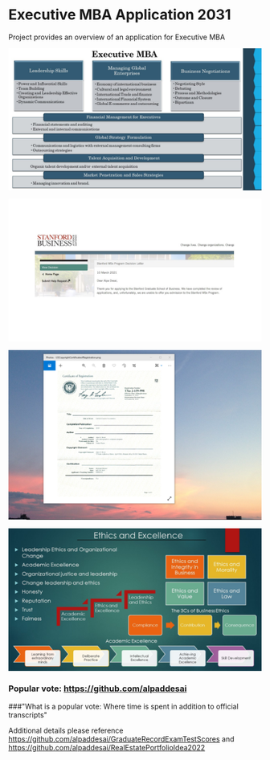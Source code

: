 # Executive MBA Application 2031

Project provides an overview of an application for Executive MBA

![image](ExecutiveMBA.jpg)

![image](StanfordBusinessSchool.jpg)

![image](USCopyrightCertificate.png)

![image](Ethics.jpg)

### Popular vote: https://github.com/alpaddesai
###"What is a popular vote: Where time is spent in addition to official transcripts"

Additional details please reference https://github.com/alpaddesai/GraduateRecordExamTestScores and https://github.com/alpaddesai/RealEstatePortfolioIdea2022
